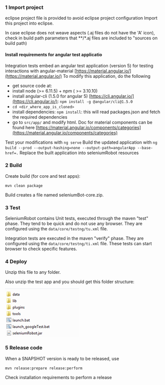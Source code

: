 ### 1 Import project ###
eclipse project file is provided to avoid eclipse project configuration
Import this project into eclipse.

In case eclipse does not weave aspects (.aj files do not have the 'A' icon), check in build path parameters that **/*.aj files are included to "sources on build path)

#### Install requirements for angular test applicatio ####

Integration tests embed an angular test application (version 5) for testing interactions with angular-material [https://material.angular.io/](https://material.angular.io/)
To modify this application, do the following

- get source code at:
- install node (>= 6.11.5) + npm ( >= 3.10.10)
- install angular-cli (1.5.0 for angular 5) [https://cli.angular.io/](https://cli.angular.io/): `npm install -g @angular/cli@1.5.0`
- `cd <dir_where_app_is_cloned>`
- install dependencies: `npm install`: this will read packages.json and fetch the required dependencies
- go to `src/app/` and modify html. Doc for material components can be found here [https://material.angular.io/components/categories](https://material.angular.io/components/categories)

Test your modifications with `ng serve`
Build the updated application with `ng build --prod --output-hashing=none --output-path=angularApp --base-href=.`
Replace the built application into seleniumRobot resources


### 2 Build ###
Create build (for core and test apps):

	mvn clean package

Build creates a file named seleniumBot-core.zip. 

### 3 Test ###
SeleniumRobot contains Unit tests, executed through the maven "test" phase. They tend to be quick and do not use any browser. They are configured using the `data/core/testng/tu.xml` file.

Integration tests are executed in the maven "verify" phase. They are configured using the `data/core/testng/ti.xml` file. These tests can start browser to check specific features.

### 4 Deploy ###
Unzip this file to any folder.

Also unzip the test app and you should get this folder structure:

![](images/folder_structure.png)

### 5 Release code ###
When a SNAPSHOT version is ready to be released, use

    mvn release:prepare release:perform

Check installation requirements to perform a release